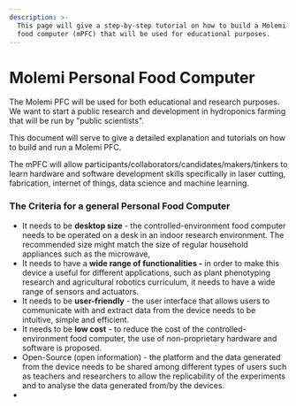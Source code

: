 ```yaml
---
description: >-
  This page will give a step-by-step tutorial on how to build a Molemi personal
  food computer (mPFC) that will be used for educational purposes.
---
```


# Molemi Personal Food Computer

The Molemi PFC will be used for both educational and research purposes. We want to start a public research and development in hydroponics farming  that will be run by "public scientists". 

This document will serve to give a detailed explanation and tutorials on how to build and run a Molemi PFC.  

The mPFC will allow participants/collaborators/candidates/makers/tinkers to learn hardware and software development skills specifically in laser cutting, fabrication, internet of things, data science and machine learning. 



### The Criteria for a general Personal Food Computer

* It needs to be **desktop size** - the controlled-environment food computer needs to be operated on a desk in an indoor research environment. The recommended size might match the size of regular household appliances such as the microwave,  
* It needs to have a **wide range of functionalities -** in order to make this device a useful for different applications, such as plant phenotyping research and agricultural robotics curriculum, it needs to have a wide range of sensors and actuators.
* It needs to be **user-friendly** - the user interface that allows users to communicate with and extract data from the device needs to be intuitive, simple and efficient. 
* It needs to be **low cost** - to reduce the cost of the controlled-environment food computer, the use of non-proprietary hardware and software is proposed.
* Open-Source \(open information\) - the platform and the data generated from the device needs to be shared among different types of users such as teachers and researchers to allow the replicability of the experiments and to analyse the data generated from/by the devices.
* 


